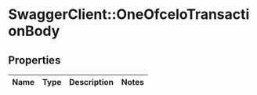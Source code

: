 # SwaggerClient::OneOfceloTransactionBody

## Properties
Name | Type | Description | Notes
------------ | ------------- | ------------- | -------------

